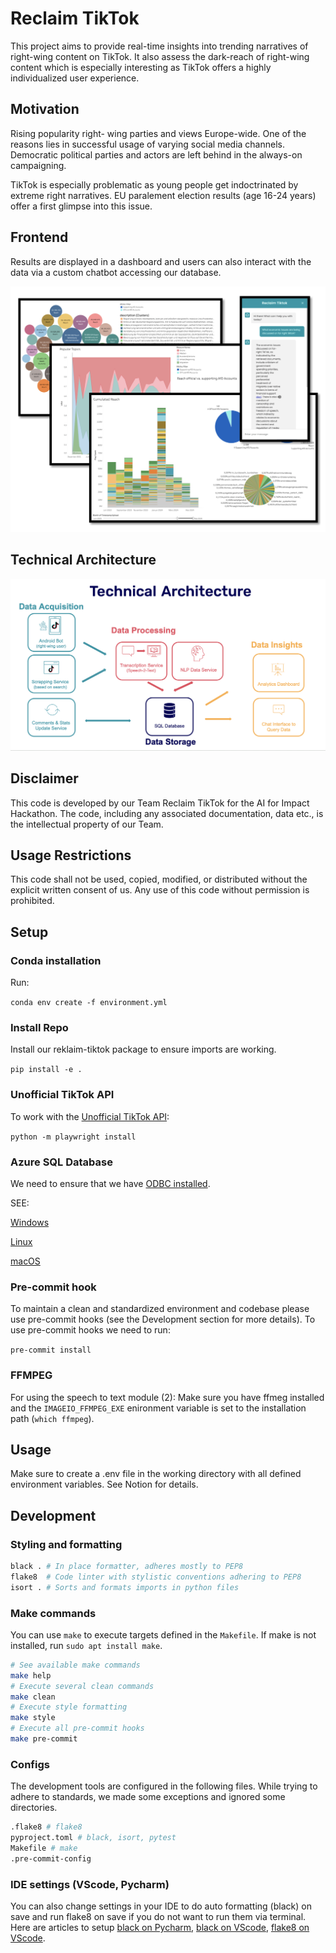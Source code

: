 # Reclaim TikTok

This project aims to provide real-time insights into trending narratives of right-wing content on TikTok. It also assess the dark-reach of right-wing content which is especially interesting as TikTok offers a highly individualized user experience.  

## Motivation 
Rising popularity right- wing parties and views Europe-wide.
One of the reasons lies in successful usage of varying social media channels. 
Democratic political parties and actors are left behind in the always-on campaigning.

TikTok is especially problematic as young people get indoctrinated by extreme right narratives. EU paralement election results (age 16-24 years) offer a first glimpse into this issue.

## Frontend
Results are displayed in a dashboard and users can also interact with the data via a custom chatbot accessing our database. 

![Frontend visualization](https://github.com/matthiaskiller/reclaim-tiktok/blob/main/assets/frontend_vis.png?raw=true)


## Technical Architecture 

![Technical Architecture](https://github.com/matthiaskiller/reclaim-tiktok/blob/main/assets/technical_architecture.png?raw=true)


## Disclaimer
This code is developed by our Team Reclaim TikTok for the AI for Impact Hackathon. The code, including any associated documentation, data etc., is the intellectual property of our Team.
## Usage Restrictions
This code shall not be used, copied, modified, or distributed without the explicit written consent of us. Any use of this code without permission is prohibited.



## Setup 

### Conda installation
Run:

```conda env create -f environment.yml```

### Install Repo
Install our reklaim-tiktok package to ensure imports are working.

`pip install -e .`

### Unofficial TikTok API
To work with the [Unofficial TikTok API](https://github.com/davidteather/TikTok-Api):

```python -m playwright install```

### Azure SQL Database
We need to ensure that we have [ODBC installed](https://learn.microsoft.com/en-us/sql/connect/odbc/microsoft-odbc-driver-for-sql-server?view=sql-server-ver16).

SEE:

[Windows](https://learn.microsoft.com/en-us/sql/connect/odbc/windows/microsoft-odbc-driver-for-sql-server-on-windows?view=sql-server-ver16)

[Linux](https://learn.microsoft.com/en-us/sql/connect/odbc/linux-mac/installing-the-microsoft-odbc-driver-for-sql-server?view=sql-server-ver16&tabs=alpine18-install%2Calpine17-install%2Cdebian8-install%2Credhat7-13-install%2Crhel7-offline)

[macOS](https://learn.microsoft.com/en-us/sql/connect/odbc/linux-mac/install-microsoft-odbc-driver-sql-server-macos?view=sql-server-ver16)


### Pre-commit hook 
To maintain a clean and standardized environment and codebase please use pre-commit hooks (see the Development section for more details). To use pre-commit hooks we need to run:

`pre-commit install`

### FFMPEG
For using the speech to text module (2):
Make sure you have ffmeg installed and the `IMAGEIO_FFMPEG_EXE` enironment variable is set to the installation path (`which ffmpeg`).

## Usage

Make sure to create a .env file in the working directory with all defined environment variables. See Notion for details.

## Development

### Styling and formatting
```sh
black . # In place formatter, adheres mostly to PEP8
flake8  # Code linter with stylistic conventions adhering to PEP8
isort . # Sorts and formats imports in python files
```

### Make commands
You can use `make` to execute targets defined in the `Makefile`. If make is not installed, run `sudo apt install make`.
```sh
# See available make commands
make help
# Execute several clean commands
make clean
# Execute style formatting
make style
# Execute all pre-commit hooks
make pre-commit
```

### Configs
The development tools are configured in the following files. While trying to adhere to standards, we made some exceptions and ignored some directories.
```sh
.flake8 # flake8
pyproject.toml # black, isort, pytest
Makefile # make
.pre-commit-config
```
</details>

### IDE settings (VScode, Pycharm)
You can also change settings in your IDE to do auto formatting (black) on save and run flake8 on save if you do not want to run them via terminal. Here are articles to setup [black on Pycharm](https://akshay-jain.medium.com/pycharm-black-with-formatting-on-auto-save-4797972cf5de), [black on VScode](https://dev.to/adamlombard/how-to-use-the-black-python-code-formatter-in-vscode-3lo0), [flake8 on VScode](https://code.visualstudio.com/docs/python/linting).


